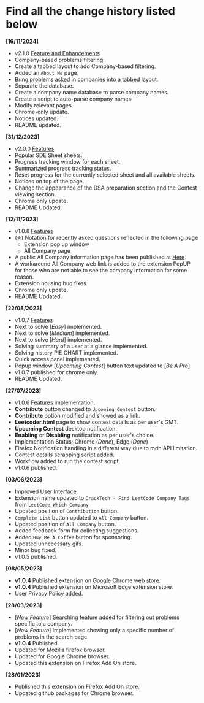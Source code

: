 # Find all the change history listed below 

**[16/11/2024]**
- v2.1.0 [Feature and Enhancements](https://github.com/ssavi-ict/LeetCode-Which-Company/issues/434)
- Company-based problems filtering.
- Create a tabbed layout to add Company-based filtering.
- Added an `About Me` page.
- Bring problems asked in companies into a tabbed layout.
- Separate the database.
- Create a company name database to parse company names.
- Create a script to auto-parse company names.
- Modify relevant pages.
- Chrome-only update.
- Notices updated.
- README updated.

**[31/12/2023]**
- v2.0.0 [Features](https://github.com/ssavi-ict/LeetCode-Which-Company/issues/194)
- Popular SDE Sheet sheets.
- Progress tracking window for each sheet.
- Summarized progress tracking status.
- Reset progress for the currently selected sheet and all available sheets.
- Notices on top of the page.
- Change the appearance of the DSA preparation section and the Contest viewing section.
- Chrome only update.
- README Updated.

**[12/11/2023]**
- v1.0.8 [Features](https://github.com/ssavi-ict/LeetCode-Which-Company/issues/263)
- (✯) Notation for recently asked questions reflected in the following page
    - Extension pop up window
    - All Company page
- A public All Company information page has been published at [Here](https://ssavi-ict.github.io/LeetCode-Which-Company/)
- A workaround All Company web link is added to the extension PopUP for those who are not able to see the company information for some reason.
- Extension housing bug fixes.
- Chrome only update.
- README Updated.

**[22/08/2023]**
- v1.0.7 [Features](https://github.com/ssavi-ict/LeetCode-Which-Company/issues/85)
- Next to solve [*Easy*] implemented.
- Next to solve [*Medium*] implemented.
- Next to solve [*Hard*] implemented.
- Solving summary of a user at a glance implemented.
- Solving history PIE CHART implemented.
- Quick access panel implemented.
- Popup window [*Upcoming Contest*] button text updated to [*Be A Pro*].
- v1.0.7 published for chrome only.
- README Updated.

**[27/07/2023]**
- v1.0.6 [Features](https://github.com/ssavi-ict/LeetCode-Which-Company/issues/81) implementation.
- **Contribute** button changed to `Upcoming Contest` button.
- **Contribute** option modified and showed as a link. 
- **Leetcoder.html** page to show contest details as per user's GMT.
- **Upcoming Contest** desktop notification.
- **Enabling** or **Disabling** notification as per user's choice.
- Implementation Status: Chrome (*Done*), Edge (*Done*)
- Firefox Notification handling in a different way due to mdn API limitation.
- Contest details scrapping script added.
- Workflow added to run the contest script.
- v1.0.6 published.

**[03/06/2023]**
- Improved User Interface.
- Extension name updated to `CrackTech - Find LeetCode Company Tags` from `LeetCode Which Company`
- Updated position of `Contribution` button.
- `Complete List` button updated to `All Company` button.
- Updated position of `All Company` button.
- Added feedback form for collecting suggestions.
- Added `Buy Me A Coffee` button for sponsoring.
- Updated unnecessary gifs.
- Minor bug fixed.
- v1.0.5 published.

**[08/05/2023]**
- **v1.0.4** Published extension on Google Chrome web store.
- **v1.0.4** Published extension on Microsoft Edge extension store.
- User Privacy Policy added.

**[28/03/2023]**
- [*New Feature*] Searching feature added for filtering out problems specific to a company.
- [*New Feature*] Implemented showing only a specific number of problems in the search page.
- **v1.0.4** Published.
- Updated for Mozilla firefox browser.
- Updated for Google Chrome browser.
- Updated this extension on Firefox Add On store.

**[28/01/2023]**
- Published this extension on Firefox Add On store.
- Updated github packages for Chrome browser.